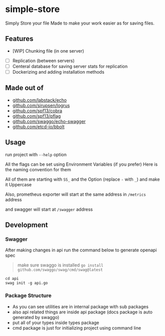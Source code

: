 # simple-store

Simply Store your file
Made to make your work easier as for saving files.

## Features

- [WIP] Chunking file (in one server)
- [ ] Replication (between servers)
- [ ] Centeral database for saving server stats for replication
- [ ] Dockerizing and adding installation methods

## Made out of

- [github.com/labstack/echo](https://github.com/labstack/echo) 
- [github.com/sirupsen/logrus](https://github.com/sirupsen/logrus)
- [github.com/spf13/cobra](https://github.com/spf13/cobra)
- [github.com/spf13/pflag](https://github.com/spf13/cobra)
- [github.com/swaggo/echo-swagger](https://github.com/swaggo/echo-swagger)
- [github.com/etcd-io/bbolt](https://github.com/etcd-io/bbolt)

## Usage

run project with `--help` option

All the flags can be set using Environment Variables (if you prefer) Here is the naming convention for them

All of them are starting with `SS_` and the Option (replace `-` with `_`) and make it Uppercase

Also, prometheus exporter will start at the same address in `/metrics` address

and swagger will start at `/swagger` address

## Development

### Swagger

After making changes in api run the command below to generate openapi spec

> make sure swaggo is installed `go install github.com/swaggo/swag/cmd/swag@latest`

```shell
cd api
swag init -g api.go
```

### Package Structure

- As you can see utilities are in internal package with sub packages
- also api related things are inside api package (docs package is auto generated by swaggo)
- put all of your types inside types package
- cmd package is just for initializing project using command line
